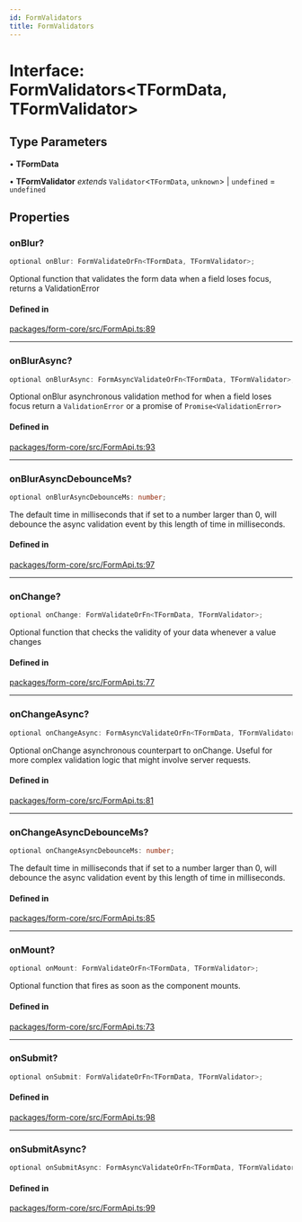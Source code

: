 ```yaml
---
id: FormValidators
title: FormValidators
---
```


# Interface: FormValidators\<TFormData, TFormValidator\>

## Type Parameters

• **TFormData**

• **TFormValidator** *extends* `Validator`\<`TFormData`, `unknown`\> \| `undefined` = `undefined`

## Properties

### onBlur?

```ts
optional onBlur: FormValidateOrFn<TFormData, TFormValidator>;
```

Optional function that validates the form data when a field loses focus, returns a ValidationError

#### Defined in

[packages/form-core/src/FormApi.ts:89](https://github.com/TanStack/form/blob/a7956e9367e8bea8c62bd25c618aa3ad9194b14d/packages/form-core/src/FormApi.ts#L89)

***

### onBlurAsync?

```ts
optional onBlurAsync: FormAsyncValidateOrFn<TFormData, TFormValidator>;
```

Optional onBlur asynchronous validation method for when a field loses focus return a `ValidationError` or a promise of `Promise<ValidationError>`

#### Defined in

[packages/form-core/src/FormApi.ts:93](https://github.com/TanStack/form/blob/a7956e9367e8bea8c62bd25c618aa3ad9194b14d/packages/form-core/src/FormApi.ts#L93)

***

### onBlurAsyncDebounceMs?

```ts
optional onBlurAsyncDebounceMs: number;
```

The default time in milliseconds that if set to a number larger than 0, will debounce the async validation event by this length of time in milliseconds.

#### Defined in

[packages/form-core/src/FormApi.ts:97](https://github.com/TanStack/form/blob/a7956e9367e8bea8c62bd25c618aa3ad9194b14d/packages/form-core/src/FormApi.ts#L97)

***

### onChange?

```ts
optional onChange: FormValidateOrFn<TFormData, TFormValidator>;
```

Optional function that checks the validity of your data whenever a value changes

#### Defined in

[packages/form-core/src/FormApi.ts:77](https://github.com/TanStack/form/blob/a7956e9367e8bea8c62bd25c618aa3ad9194b14d/packages/form-core/src/FormApi.ts#L77)

***

### onChangeAsync?

```ts
optional onChangeAsync: FormAsyncValidateOrFn<TFormData, TFormValidator>;
```

Optional onChange asynchronous counterpart to onChange. Useful for more complex validation logic that might involve server requests.

#### Defined in

[packages/form-core/src/FormApi.ts:81](https://github.com/TanStack/form/blob/a7956e9367e8bea8c62bd25c618aa3ad9194b14d/packages/form-core/src/FormApi.ts#L81)

***

### onChangeAsyncDebounceMs?

```ts
optional onChangeAsyncDebounceMs: number;
```

The default time in milliseconds that if set to a number larger than 0, will debounce the async validation event by this length of time in milliseconds.

#### Defined in

[packages/form-core/src/FormApi.ts:85](https://github.com/TanStack/form/blob/a7956e9367e8bea8c62bd25c618aa3ad9194b14d/packages/form-core/src/FormApi.ts#L85)

***

### onMount?

```ts
optional onMount: FormValidateOrFn<TFormData, TFormValidator>;
```

Optional function that fires as soon as the component mounts.

#### Defined in

[packages/form-core/src/FormApi.ts:73](https://github.com/TanStack/form/blob/a7956e9367e8bea8c62bd25c618aa3ad9194b14d/packages/form-core/src/FormApi.ts#L73)

***

### onSubmit?

```ts
optional onSubmit: FormValidateOrFn<TFormData, TFormValidator>;
```

#### Defined in

[packages/form-core/src/FormApi.ts:98](https://github.com/TanStack/form/blob/a7956e9367e8bea8c62bd25c618aa3ad9194b14d/packages/form-core/src/FormApi.ts#L98)

***

### onSubmitAsync?

```ts
optional onSubmitAsync: FormAsyncValidateOrFn<TFormData, TFormValidator>;
```

#### Defined in

[packages/form-core/src/FormApi.ts:99](https://github.com/TanStack/form/blob/a7956e9367e8bea8c62bd25c618aa3ad9194b14d/packages/form-core/src/FormApi.ts#L99)
